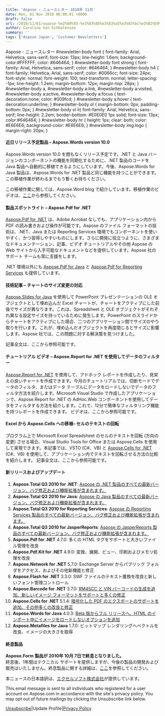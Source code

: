 ```yaml
---
title: 'Aspose – ニュースレター 2010年 11月'
date: Mon, 01 Nov 2010 06:00:01 +0000
draft: false
url: /2010/11/01/aspose-%e2%80%93-%e3%83%8b%e3%83%a5%e3%83%bc%e3%82%b9%e3%83%ac%e3%82%bf%e3%83%bc-2010%e5%b9%b4-11%e6%9c%88/
author: Caroline Von Schmalensee
summary: ''
tags: ['Aspose Japan', 'Customer Newsletters']
---
```


Aspose - ニュースレター #newsletter-body font { font-family: Arial, Helvetica, sans-serif; font-size: 13px; line-height: 1.6em; background-color:#FFFFFF; color: #646464; } #newsletter-body font strong { font-family: Arial, Helvetica, sans-serif; color: #646464; } #newsletter-body h4 { font-family: Helvetica, Arial, sans-serif; color: #0066cc; font-size: 24px; font-style: normal; font-weight: 100; text-transform: normal; letter-spacing: -1px; line-height: 1.2em; margin-bottom: 12px; margin-top: 28px; } #newsletter-body a, #newsletter-body a:link, #newsletter-body a:visited, #newsletter-body a:active, #newsletter-body a:focus { text-decoration:none; color: #009fcd; } #newsletter-body a:hover { text-decoration:underline; } #newsletter-body ol { margin-bottom: 0px; padding-bottom: 0px; } #newsletter-body ol li{ font-family: Arial, Helvetica, sans-serif; line-height: 2.2em; border-bottom: #E0E0E0 1px solid; font-size: 13px; color:#646464; } #newsletter-body hr { height: 1px; clear: both; color: #E6E6E6; background-color: #E6E6E6; } #newsletter-body img.logo { margin-right: 20px; }

#### 近日リリース予定製品 – Aspose.Words version 10.0

Aspose.Words version 10.0 を間もなくリリース予定です。.NET と Java バージョンのコンポーネントの機能を同期化するために、.NET 製品のコードを Java 製品へ自動的に移植できるようにしています。今後、Aspose.Words for Java 製品は、Aspose.Words for .NET 製品と同じ機能を持つことができます。この移植作業が終わるまでもう暫くお待ちください。

この移植作業に関しては、Aspose.Word blog で紹介しています。移植作業のビデオは、[ここ][1]から参照してください。

#### 製品スポットライト – Aspose.Pdf for .NET

[Aspose.Pdf for .NET][2] は、Adobe Acrobat なしでも、アプリケーション内から PDF の読み書きおよび操作が可能です。Aspose のファイル フォーマットの技術は、.NET、Java または Reporting Services 環境でもコンポーネントを使いやすく、かつ習得しやすいものにします。さらに開発に役立つように、さまざまなドキュメンテーション、記事、ビデオ チュートリアルやその他 Aspose の Web サイトから入手可能なドキュメントなどを提供しています。Aspose 社のサポート チームも常に支援をします。

.NET 環境以外にも [Aspose.Pdf for Java][3] と [Aspose.Pdf for Reporting Services][4] も提供しています。

#### 技術記事 – チャートのサイズ変更の対応

[Aspose.Slides for Java][5] を使用して PowerPoint プレゼンテーションの OLE オブジェクトとして埋め込んだ Excel チャートが、チャートをアクティブにした前後でサイズが異なります。これは、Spreadsheet と OLE オブジェクトがそれぞれ異なる設定サイズを持っているために発生します。PowerPoint のスライドからチャートをアクティブにした場合、二つのアプリケーション間でサイズのやり取りを行います。これが、埋め込んだオブジェクトを再度閉じるとサイズに影響します。Aspose 社では、この問題に対する解決策を見つけました。

記事全文は、ここから参照可能です。

#### チュートリアル ビデオ – Aspose.Report for .NET を使用してデータのフィルター

[Aspose.Report for .NET][6] を使用して、アドホック レポートを作成したり、見栄えの良いチャートを作成できます。今月のチュートリアルでは、切断モードでデータのフィルタ、またはデータ テーブルにデータをロードしないでデータのフィルタ方法を紹介します。Microsoft Visual Studio で作成したアプリケーションで、Aspose.Report for .NET の AdHoc.Web コンポーネントを使用してデータをフィルタする方法を紹介します。これで、12分で簡単なフィルタリング機能を持つレポートを作成できます。 ビデオは、ここから参照可能です。

#### Excel から Aspose.Cells への移植– セルのテキストの回転

プログラム上で Microsoft Excel Spreadsheet のセルのテキストを回転 (方向の変更) させる場合、Visual Studio Tools for Office または Aspose.Cells を使用して実現できます。本記事では、VSTO (C#、VB) と [Aspose.Cells for .NET][7] (C#、VB) を使用して、アプリケーション内でテキストを回転させる方法の比較を紹介します。 記事全文は、ここから参照可能です。

#### 新リリースおよびアップデート

1.  **Aspose.Total Q3 2010 for .NET**: [Aspose の .NET 製品のすべての最新バージョン、バグ修正および機能拡張が含まれます。][8]
2.  **Aspose.Total Q3 2010 for Java**: [Aspose の Java 製品のすべての最新バージョン、バグ修正および機能拡張が含まれます。][9]
3.  **Aspose.Total Q3 2010 for Reporting Services**: [Aspose の Reporting Services 製品のすべての最新バージョン、バグ修正および機能拡張が含まれます。][10]
4.  **Aspose.Total Q3 2010 for JasperReports**: [Aspose の JasperReports 製品のすべての最新バージョン、バグ修正および機能拡張が含まれます。][11]
5.  **Aspose.Pdf for .NET** 4.7.0: 多くの HTML タグをサポートと大きいファイル管理を改良
6.  **Aspose.Pdf.Kit for .NET** 4.9.0: 変換、展開、ビュー、印刷およびメモリ処理を改良
7.  **Aspose.Network for .NET** 5.7.0: Exchange Server からパブリック フォルダをアクセス、およびその他新機能と修正
8.  **Aspose.Flash for .NET** 3.3.0: SWF ファイルのテキスト置換を改良と新しいフォント管理コントロール
9.  **Aspose.Barcode for .NET** 3.7.0: [RM4SCC と VIN バーコードの生成を追加、新しいイメージ フォーマットをサポートと多くの修正][12]
10.  **Aspose.Cells for .NET** 5.1.4: [暗号化した PDF のエクスポートのサポートを追加、その他多くの改良と修正][13]
11.  **Aspose.Words for Java** 4.0.3: [Beta 版からフル リリースへ、HTML のインポート中にイメージをロードしないオプションを追加][14]
12.  **Aspose.Metafiles for Java** 1.7.0: ビットマップ レンダリングへベクトルを改良、イメージの大きさを取得

#### 終息製品

**Aspose.Form** **製品が 2010年 10月 7日で終息となりました。**  
終息後、1年間はテクニカル サポートを提供しますが、今後の製品の開発および販売はいたしません。終息製品に関する詳細は、[ここ][15]を参照してください。

本ニュースの日本語訳は、[エクセルソフト株式会社][16]が提供しています。

This email message is sent to all individuals who registered for a user account on Aspose.com in accordance with the site's privacy policy. You may opt out of future mailings by clicking the Unsubscribe link below.  
  
[Unsubscribe][17]|Update Profile|[Privacy Policy][18]




[1]: http://www.aspose.com/community/files/51/.net-components/aspose.words-for-.net/entry260350.aspx
[2]: http://www.aspose.com/categories/.net-components/aspose.pdf-for-.net/default.aspx
[3]: http://www.aspose.com/community/files/72/java-components/aspose.pdf-for-java/entry250616.aspx
[4]: http://www.aspose.com/community/files/52/ssrs-rendering-extensions/aspose.pdf-for-reporting-services/default.aspx
[5]: http://www.aspose.com/categories/java-components/aspose.slides-for-java/default.aspx
[6]: http://www.aspose.com/categories/.net-components/aspose.report-for-.net/default.aspx
[7]: http://www.aspose.com/categories/.net-components/aspose.cells-for-.net/default.aspx
[8]: http://www.aspose.com/community/files/51/.net-components/aspose.total-for-.net/entry87871.aspx
[9]: http://www.aspose.com/community/files/72/java-components/aspose.total-for-java/entry88905.aspx
[10]: http://www.aspose.com/community/files/52/ssrs-rendering-extensions/aspose.total-for-reporting-services/entry102674.aspx
[11]: http://www.aspose.com/community/files/67/jasperreports-exporters/aspose-total-for-jasperreports/entry193735.aspx
[12]: https://docs.aspose.com/display/slidesjava/Home
[13]: http://www.aspose.com/community/files/51/.net-components/aspose.cells-for-.net/entry265124.aspx
[14]: http://www.aspose.com/community/files/72/java-components/aspose.words-for-java/entry263542.aspx
[15]: http://www.aspose.com/corporate/purchase/policies/discontinued-products.aspx
[16]: http://www.xlsoft.com/jp/products/aspose/index.html?asposenews
[17]: http://www.aspose.com/NewsLetter/RemoveMe.aspx?UserID=[UserID]
[18]: http://www.aspose.com/corporate/legal/privacy-policy.aspx



